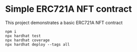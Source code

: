 # Simple ERC721A NFT contract

This project demonstrates a basic ERC721A NFT contract 

```shell
npm i
npx hardhat test
npx hardhat coverage
npx hardhat deploy --tags all
```
